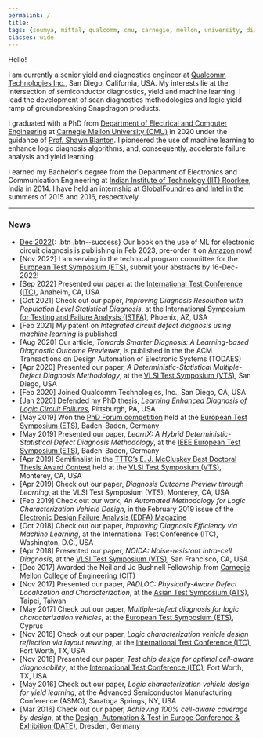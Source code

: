 ```yaml
---
permalink: /
title:
tags: {soumya, mittal, qualcomm, cmu, carnegie, mellon, university, diagnosis, silicon, debug, dft, atpg, yield, failure, pfa, machine learning, failure analysis, iit, graduate, phd, roorkee, intel, globalfoundries}
classes: wide
---
```


Hello!

I am currently a senior yield and diagnostics engineer at [Qualcomm Technologies Inc.](https://www.qualcomm.com/home), San Diego, California, USA. My interests lie at the intersection of semiconductor diagnostics, yield and machine learning.  I lead the development of scan diagnostics methodologies and logic yield ramp of groundbreaking Snapdragon products.

I graduated with a PhD from [Department of Electrical and Computer Engineering](http://www.ece.cmu.edu/) at [Carnegie Mellon University (CMU)](http://www.cmu.edu/) in 2020 under the guidance of [Prof. Shawn Blanton](http://www.ece.cmu.edu/~actl). I pioneered the use of machine learning to enhance logic diagnosis algorithms, and, consequently, accelerate failure analysis and yield learning.

I earned my Bachelor's degree from the Department of Electronics and Communication Engineering at [Indian Institute of Technology (IIT) Roorkee](https://www.iitr.ac.in/), India in 2014. I have held an internship at [GlobalFoundries](https://www.globalfoundries.com/) and [Intel](https://www.intel.com) in the summers of 2015 and 2016, respectively.

---

### News
+ [Dec 2022](https://soumyamittal.github.io/machine-learning-in-logic-circuit-diagnosis/){: .btn .btn--success} Our book on the use of ML for electronic circuit diagnosis is publishing in Feb 2023, pre-order it on [Amazon](https://www.amazon.com/Machine-Learning-Support-Diagnosis-System/dp/3031196384) now!
+ [Nov 2022] I am serving in the technical program committee for the [European Test Symposium (ETS)](https://cas.polito.it/ETS23/#/program), submit your abstracts by 16-Dec-2022!
+ [Sep 2022] Presented our paper at the [International Test Conference (ITC)](http://www.itctestweek.org/), Anaheim, CA, USA
+ [Oct 2021] Check out our paper, *Improving Diagnosis Resolution with Population Level Statistical Diagnosis*, at the [International Symposium for Testing and Failure Analysis (ISTFA)](https://www.asminternational.org/web/istfa), Phoenix, AZ, USA
+ [Feb 2021] My patent on *Integrated circuit defect diagnosis using machine learning* is published
+ [Aug 2020] Our article, *Towards Smarter Diagnosis: A Learning-based Diagnostic Outcome Previewer*, is published in the the ACM Transactions on Design Automation of Electronic Systems (TODAES)
+ [Apr 2020] Presented our paper, *A Deterministic-Statistical Multiple-Defect Diagnosis Methodology*, at the [VLSI Test Symposium (VTS)](https://tttc-vts.org/public_html/new/2020/home/index.html), San Diego, USA
+ [Feb 2020] Joined Qualcomm Technologies, Inc., San Diego, CA, USA
+ [Jan 2020] Defended my PhD thesis, [*Learning Enhanced Diagnosis of Logic Circuit Failures*](https://kilthub.cmu.edu/articles/thesis/Learning_Enhanced_Diagnosis_of_Logic_Circuit_Failures/11962164), Pittsburgh, PA, USA
+ [May 2019] Won the [PhD Forum competition](https://www.testgroup.polito.it/ets19/phd-forum/) held at the [European Test Symposium (ETS)](https://www.testgroup.polito.it/ets19/), Baden-Baden, Germany
+ [May 2019] Presented our paper, *LearnX: A Hybrid Deterministic-Statistical Defect Diagnosis Methodology*, at the [IEEE European Test Symposium (ETS)](https://www.testgroup.polito.it/ets19/), Baden-Baden, Germany
+ [Apr 2019] Semifinalist in the [TTTC’s E. J. McCluskey Best Doctoral Thesis Award Contest](http://tttc-vts.org/public_html/new/2019/doctoral-thesis-award/) held at the [VLSI Test Symposium (VTS)](http://tttc-vts.org/public_html/new/2019/), Monterey, CA, USA
+ [Apr 2019] Check out our paper, *Diagnosis Outcome Preview through Learning*, at the VLSI Test Symposium (VTS), Monterey, CA, USA
+ [Feb 2019] Check out our work, *An Automated Methodology for Logic Characterization Vehicle Design*, in the February 2019 issue of the [Electronic Design Failure Analysis (EDFA) Magazine](https://www.asminternational.org/web/edfas/news/edfa/-/journal_content/56/10192/36324098/MAGAZINE)
+ [Oct 2018] Check out our paper, *Improving Diagnosis Efficiency via Machine Learning*, at the International Test Conference (ITC), Washington, D.C., USA
+ [Apr 2018] Presented our paper, *NOIDA: Noise-resistant Intra-cell Diagnosis*, at the [VLSI Test Symposium (VTS)](http://www.tttc-vts.org/public_html/new/2018/), San Francisco, CA, USA
+ [Dec 2017] Awarded the Neil and Jo Bushnell Fellowship from [Carnegie Mellon College of Engineering (CIT)](https://www.cit.cmu.edu)
+ [Nov 2017] Presented our paper, *PADLOC: Physically-Aware Defect Localization and Characterization*, at the [Asian Test Symposium (ATS)](http://ares.ee.ncu.edu.tw/ats17/index.php), Taipei, Taiwan
+ [May 2017] Check out our paper, *Multiple-defect diagnosis for logic characterization vehicles*, at the [European Test Symposium (ETS)](https://ets17.org.cy/), Cyprus
+ [Nov 2016] Check out our paper, *Logic characterization vehicle design reflection via layout rewiring*, at the [International Test Conference (ITC)](https://web.archive.org/web/20161207123429/http://www.itctestweek.org/), Fort Worth, TX, USA
+ [Nov 2016] Presented our paper, *Test chip design for optimal cell-aware diagnosability*, at the [International Test Conference (ITC)](https://web.archive.org/web/20161207123429/http://www.itctestweek.org/), Fort Worth, TX, USA
+ [May 2016] Check out our paper, *Logic characterization vehicle design for yield learning*, at the Advanced Semiconductor Manufacturing Conference (ASMC), Saratoga Springs, NY, USA
+ [Mar 2016] Check out our paper, *Achieving 100% cell-aware coverage by design*, at the [Design, Automation & Test in Europe Conference & Exhibition (DATE)](https://past.date-conference.com/proceedings-archive/2016/html/toc.html#s27), Dresden, Germany
